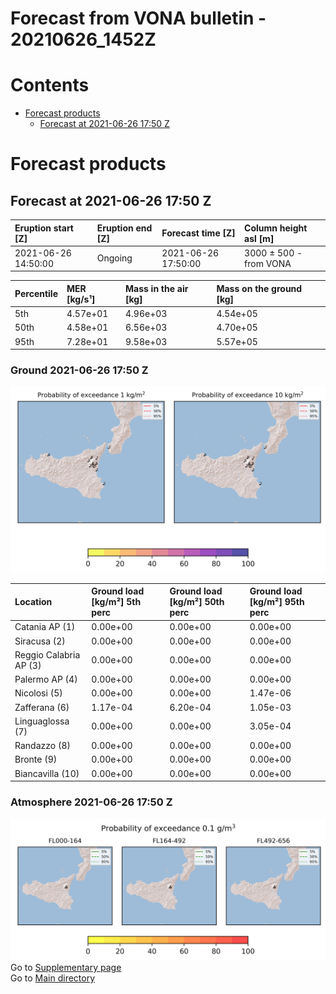 
Forecast from VONA bulletin - 20210626_1452Z
============================================

Contents
========

* [Forecast products](#forecast-products)
	* [Forecast at 2021-06-26 17:50 Z](#forecast-at-2021-06-26-1750-z)

# Forecast products

## Forecast at 2021-06-26 17:50 Z
  

|Eruption start [Z]|Eruption end [Z]|Forecast time [Z]|Column height asl [m]|
| :--- | :--- | :--- | :--- |
|2021-06-26 14:50:00|Ongoing|2021-06-26 17:50:00|3000 ± 500 - from VONA|
  
  

|Percentile|MER [kg/s¹]|Mass in the air [kg]|Mass on the ground [kg]|
| :--- | :--- | :--- | :--- |
|5th|4.57e+01|4.96e+03|4.54e+05|
|50th|4.58e+01|6.56e+03|4.70e+05|
|95th|7.28e+01|9.58e+03|5.57e+05|
  

### Ground 2021-06-26 17:50 Z
  
![](./figures/probability_grd_2021_06_26_1750_scenario_1.png)  
  
  
  
  
  
  
  
  
  

|Location|Ground load [kg/m²] 5th perc|Ground load [kg/m²] 50th perc|Ground load [kg/m²] 95th perc|
| :--- | :--- | :--- | :--- |
|Catania AP (1)|0.00e+00|0.00e+00|0.00e+00|
|Siracusa (2)|0.00e+00|0.00e+00|0.00e+00|
|Reggio Calabria AP (3)|0.00e+00|0.00e+00|0.00e+00|
|Palermo AP (4)|0.00e+00|0.00e+00|0.00e+00|
|Nicolosi (5)|0.00e+00|0.00e+00|1.47e-06|
|Zafferana (6)|1.17e-04|6.20e-04|1.05e-03|
|Linguaglossa (7)|0.00e+00|0.00e+00|3.05e-04|
|Randazzo (8)|0.00e+00|0.00e+00|0.00e+00|
|Bronte (9)|0.00e+00|0.00e+00|0.00e+00|
|Biancavilla (10)|0.00e+00|0.00e+00|0.00e+00|
  

### Atmosphere 2021-06-26 17:50 Z
  
![](./figures/probability_air_2021_06_26_1750_scenario_1_conclev_1.png)  
Go to [Supplementary page](Supplementary_page.md)  
Go to [Main directory](https://github.com/federicapardini/Real_time_ash_forecast)